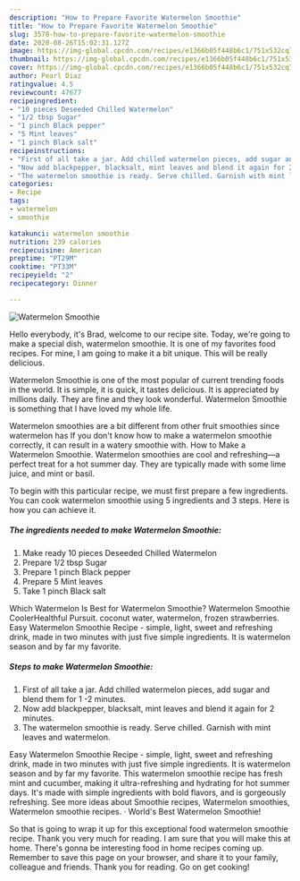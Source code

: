 ```yaml
---
description: "How to Prepare Favorite Watermelon Smoothie"
title: "How to Prepare Favorite Watermelon Smoothie"
slug: 3578-how-to-prepare-favorite-watermelon-smoothie
date: 2020-08-26T15:02:31.127Z
image: https://img-global.cpcdn.com/recipes/e1366b05f448b6c1/751x532cq70/watermelon-smoothie-recipe-main-photo.jpg
thumbnail: https://img-global.cpcdn.com/recipes/e1366b05f448b6c1/751x532cq70/watermelon-smoothie-recipe-main-photo.jpg
cover: https://img-global.cpcdn.com/recipes/e1366b05f448b6c1/751x532cq70/watermelon-smoothie-recipe-main-photo.jpg
author: Pearl Diaz
ratingvalue: 4.5
reviewcount: 47677
recipeingredient:
- "10 pieces Deseeded Chilled Watermelon"
- "1/2 tbsp Sugar"
- "1 pinch Black pepper"
- "5 Mint leaves"
- "1 pinch Black salt"
recipeinstructions:
- "First of all take a jar. Add chilled watermelon pieces, add sugar and blend them for 1 -2 minutes."
- "Now add blackpepper, blacksalt, mint leaves and blend it again for 2 minutes."
- "The watermelon smoothie is ready. Serve chilled. Garnish with mint leaves and watermelon."
categories:
- Recipe
tags:
- watermelon
- smoothie

katakunci: watermelon smoothie 
nutrition: 239 calories
recipecuisine: American
preptime: "PT29M"
cooktime: "PT33M"
recipeyield: "2"
recipecategory: Dinner

---
```



![Watermelon Smoothie](https://img-global.cpcdn.com/recipes/e1366b05f448b6c1/751x532cq70/watermelon-smoothie-recipe-main-photo.jpg)

Hello everybody, it's Brad, welcome to our recipe site. Today, we're going to make a special dish, watermelon smoothie. It is one of my favorites food recipes. For mine, I am going to make it a bit unique. This will be really delicious.

Watermelon Smoothie is one of the most popular of current trending foods in the world. It is simple, it is quick, it tastes delicious. It is appreciated by millions daily. They are fine and they look wonderful. Watermelon Smoothie is something that I have loved my whole life.

Watermelon smoothies are a bit different from other fruit smoothies since watermelon has If you don&#39;t know how to make a watermelon smoothie correctly, it can result in a watery smoothie with. How to Make a Watermelon Smoothie. Watermelon smoothies are cool and refreshing—a perfect treat for a hot summer day. They are typically made with some lime juice, and mint or basil.


To begin with this particular recipe, we must first prepare a few ingredients. You can cook watermelon smoothie using 5 ingredients and 3 steps. Here is how you can achieve it.

<!--inarticleads1-->

##### The ingredients needed to make Watermelon Smoothie:

1. Make ready 10 pieces Deseeded Chilled Watermelon
1. Prepare 1/2 tbsp Sugar
1. Prepare 1 pinch Black pepper
1. Prepare 5 Mint leaves
1. Take 1 pinch Black salt


Which Watermelon Is Best for Watermelon Smoothie? Watermelon Smoothie CoolerHealthful Pursuit. coconut water, watermelon, frozen strawberries. Easy Watermelon Smoothie Recipe - simple, light, sweet and refreshing drink, made in two minutes with just five simple ingredients. It is watermelon season and by far my favorite. 

<!--inarticleads2-->

##### Steps to make Watermelon Smoothie:

1. First of all take a jar. Add chilled watermelon pieces, add sugar and blend them for 1 -2 minutes.
1. Now add blackpepper, blacksalt, mint leaves and blend it again for 2 minutes.
1. The watermelon smoothie is ready. Serve chilled. Garnish with mint leaves and watermelon.


Easy Watermelon Smoothie Recipe - simple, light, sweet and refreshing drink, made in two minutes with just five simple ingredients. It is watermelon season and by far my favorite. This watermelon smoothie recipe has fresh mint and cucumber, making it ultra-refreshing and hydrating for hot summer days. It&#39;s made with simple ingredients with bold flavors, and is gorgeously refreshing. See more ideas about Smoothie recipes, Watermelon smoothies, Watermelon smoothie recipes. · World&#39;s Best Watermelon Smoothie! 

So that is going to wrap it up for this exceptional food watermelon smoothie recipe. Thank you very much for reading. I am sure that you will make this at home. There's gonna be interesting food in home recipes coming up. Remember to save this page on your browser, and share it to your family, colleague and friends. Thank you for reading. Go on get cooking!
